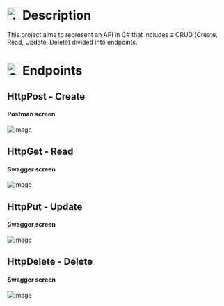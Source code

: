 # <img src="https://github.com/user-attachments/assets/caabfdf0-0f9e-44a3-8200-c6579fe87887" alt="description icon" width="28"> Description
This project aims to represent an API in C# that includes a CRUD (Create, Read, Update, Delete) divided into endpoints.

# <img src="https://github.com/user-attachments/assets/cfd74316-835c-4751-8f56-0b0ba0a540c2" alt="C# icon" width="28"> Endpoints
## HttpPost - Create
   #### Postman screen
   ![image](https://github.com/user-attachments/assets/0011195d-77cb-47ab-a8d9-a6349c2c7c85)

## HttpGet - Read
  #### Swagger screen
  ![image](https://github.com/user-attachments/assets/db303de6-6c21-47db-8846-44e3078c31ec)

## HttpPut - Update
   #### Swagger screen
  ![image](https://github.com/user-attachments/assets/913e40e7-eec1-4ee1-afa4-40afcb5f81f7)

## HttpDelete - Delete
   #### Swagger screen
  ![image](https://github.com/user-attachments/assets/dff1cae7-8478-471a-8771-c82f1b927028)



